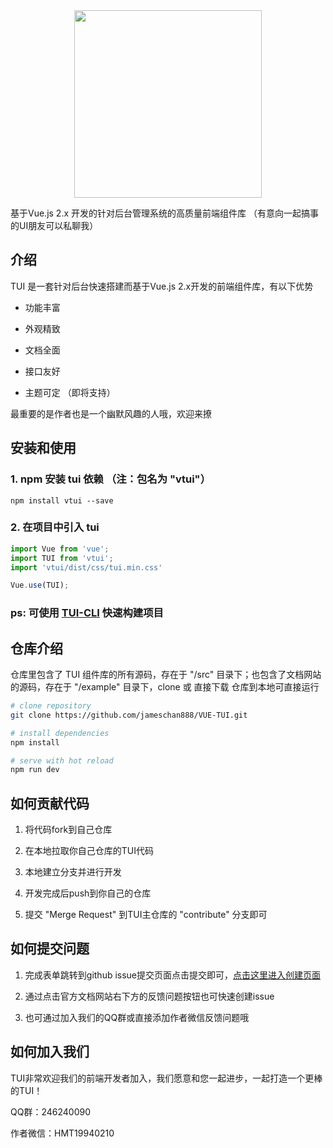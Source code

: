 <div style="text-align: center"><img src="https://raw.githubusercontent.com/Bennnis/TUI/v1.0.0/example/assets/TV.jpg" width="300"></div>

基于Vue.js 2.x 开发的针对后台管理系统的高质量前端组件库
（有意向一起搞事的UI朋友可以私聊我）

## 介绍
TUI 是一套针对后台快速搭建而基于Vue.js 2.x开发的前端组件库，有以下优势

* 功能丰富

* 外观精致

* 文档全面

* 接口友好

* 主题可定 （即将支持）

最重要的是作者也是一个幽默风趣的人哦，欢迎来撩

## 安装和使用
### 1. npm 安装 tui 依赖 （注：包名为 "vtui"）

```$bash
npm install vtui --save
```

### 2. 在项目中引入 tui

```javascript
import Vue from 'vue';
import TUI from 'vtui';
import 'vtui/dist/css/tui.min.css'

Vue.use(TUI);
```

### ps: 可使用 [TUI-CLI](https://github.com/jameschan888/tui-cli) 快速构建项目

## 仓库介绍
仓库里包含了 TUI 组件库的所有源码，存在于 "/src" 目录下；也包含了文档网站的源码，存在于 "/example" 目录下，clone 或 直接下载 仓库到本地可直接运行

``` bash
# clone repository
git clone https://github.com/jameschan888/VUE-TUI.git
```

``` bash
# install dependencies
npm install
```

``` bash
# serve with hot reload
npm run dev
```

## 如何贡献代码
1. 将代码fork到自己仓库

2. 在本地拉取你自己仓库的TUI代码

3. 本地建立分支并进行开发

4. 开发完成后push到你自己的仓库

5. 提交 "Merge Request" 到TUI主仓库的 "contribute" 分支即可

## 如何提交问题
1. 完成表单跳转到github issue提交页面点击提交即可，[点击这里进入创建页面](https://bennnis.github.io/TUI/create-issue.html) 

2. 通过点击官方文档网站右下方的反馈问题按钮也可快速创建issue

3. 也可通过加入我们的QQ群或直接添加作者微信反馈问题哦

## 如何加入我们
TUI非常欢迎我们的前端开发者加入，我们愿意和您一起进步，一起打造一个更棒的TUI！

QQ群：246240090

作者微信：HMT19940210
